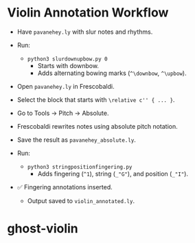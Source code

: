 # Violin Annotation Workflow

- Have `pavanehey.ly` with slur notes and rhythms.

- Run:
  - `python3 slurdownupbow.py 0`  
    - Starts with downbow.
    - Adds alternating bowing marks (`^\downbow`, `^\upbow`).

- Open `pavanehey.ly` in Frescobaldi.

- Select the block that starts with `\relative c'' { ... }`.

- Go to Tools → Pitch → Absolute.

- Frescobaldi rewrites notes using absolute pitch notation.

- Save the result as `pavanehey_absolute.ly`.

- Run:
  - `python3 stringpositionfingering.py`  
    - Adds fingering (`^1`), string (`_"G"`), and position (`_"I"`).

- ✅ Fingering annotations inserted.  
  - Output saved to `violin_annotated.ly`.

# ghost-violin
